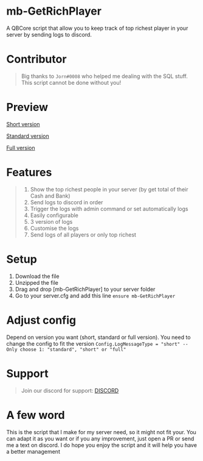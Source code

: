# mb-GetRichPlayer
A QBCore script that allow you to keep track of top richest player in your server by sending logs to discord.

# Contributor
> Big thanks to `Jorn#0008` who helped me dealing with the SQL stuff. This script cannot be done without you!

# Preview

[Short version](https://media.discordapp.net/attachments/1026901903503798342/1045514652987174962/image.png)

[Standard version](https://media.discordapp.net/attachments/1026901903503798342/1045514653553410088/image.png)

[Full version](https://media.discordapp.net/attachments/1026901903503798342/1045514653997998201/image.png)

# Features
> 1. Show the top richest people in your server (by get total of their Cash and Bank)
> 2. Send logs to discord in order
> 3. Trigger the logs with admin command or set automatically logs
> 4. Easily configurable
> 5. 3 version of logs
> 6. Customise the logs
> 7. Send logs of all players or only top richest

# Setup
1. Download the file
2. Unzipped the file
3. Drag and drop [mb-GetRichPlayer] to your server folder
4. Go to your server.cfg and add this line
`ensure mb-GetRichPlayer`

# Adjust config
Depend on version you want (short, standard or full version). You need to change the config to fit the version
```Config.LogMessageType = "short" --Only choose 1: "standard", "short" or "full"```

# Support
> Join our discord for support: [DISCORD](https://discord.gg/MkXfmb2M2V)

# A few word
This is the script that I make for my server need, so it might not fit your. You can adapt it as you want or if you any improvement, just open a PR or send me a text on discord.
I do hope you enjoy the script and it will help you have a better management